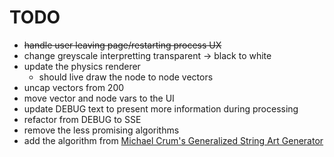# TODO

- ~~handle user leaving page/restarting process UX~~
- change greyscale interpretting transparent -> black to white
- update the physics renderer
    - should live draw the node to node vectors
- uncap vectors from 200
- move vector and node vars to the UI
- update DEBUG text to present more information during processing
- refactor from DEBUG to SSE
- remove the less promising algorithms
- add the algorithm from [Michael Crum's Generalized String Art Generator](https://michael-crum.com/string_art_generator/)